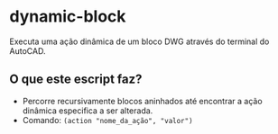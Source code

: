 # dynamic-block
Executa uma ação dinâmica de um bloco DWG através do terminal do AutoCAD.

## O que este escript faz?
* Percorre recursivamente blocos aninhados até encontrar a ação dinâmica especifica a ser alterada.
* Comando: `(action "nome_da_ação", "valor")`